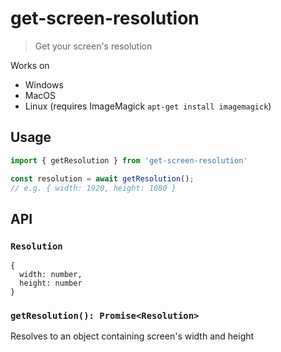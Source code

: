 # get-screen-resolution

> Get your screen's resolution

Works on 
- Windows
- MacOS
- Linux (requires ImageMagick `apt-get install imagemagick`)

## Usage

```js
import { getResolution } from 'get-screen-resolution'

const resolution = await getResolution();
// e.g. { width: 1920, height: 1080 }
```

## API

### `Resolution`
```
{
  width: number,
  height: number
}
```
### `getResolution(): Promise<Resolution>`
Resolves to an object containing screen's width and height

